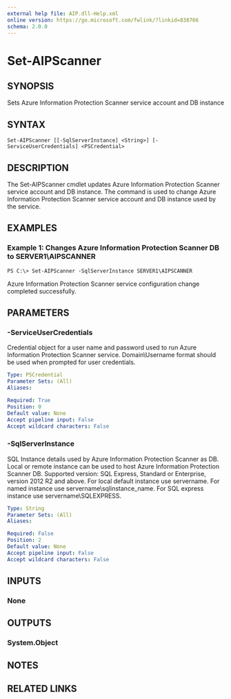 ```yaml
---
external help file: AIP.dll-Help.xml
online version: https://go.microsoft.com/fwlink/?linkid=838766
schema: 2.0.0
---
```


# Set-AIPScanner

## SYNOPSIS
Sets Azure Information Protection Scanner service account and DB instance

## SYNTAX

```
Set-AIPScanner [[-SqlServerInstance] <String>] [-ServiceUserCredentials] <PSCredential>
```

## DESCRIPTION
The Set-AIPScanner cmdlet updates Azure Information Protection Scanner service account and DB instance. The command is used to change Azure Information Protection Scanner service account and DB instance used by the service.

## EXAMPLES

### Example 1: Changes Azure Information Protection Scanner DB to SERVER1\AIPSCANNER
```
PS C:\> Set-AIPScanner -SqlServerInstance SERVER1\AIPSCANNER
```
Azure Information Protection Scanner service configuration change completed successfully.

## PARAMETERS

### -ServiceUserCredentials
Credential object for a user name and password used to run Azure Information Protection Scanner service. Domain\Username format should be used when prompted for user credentials.

```yaml
Type: PSCredential
Parameter Sets: (All)
Aliases: 

Required: True
Position: 0
Default value: None
Accept pipeline input: False
Accept wildcard characters: False
```

### -SqlServerInstance
SQL Instance details used by Azure Information Protection Scanner as DB. Local or remote instance can be used to host Azure Information Protection Scanner DB. Supported version: SQL Express, Standard or Enterprise, version 2012 R2 and above. For local default instance use servername. For named instance use servername\sqlinstance_name. For SQL express instance use servername\SQLEXPRESS.

```yaml
Type: String
Parameter Sets: (All)
Aliases: 

Required: False
Position: 2
Default value: None
Accept pipeline input: False
Accept wildcard characters: False
```

## INPUTS

### None


## OUTPUTS

### System.Object

## NOTES

## RELATED LINKS

